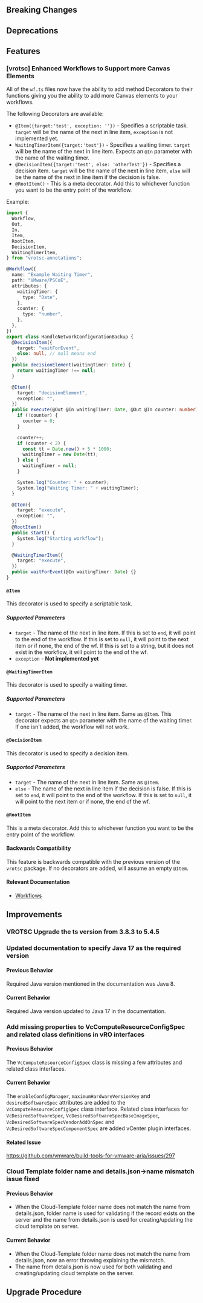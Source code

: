 [//]: # "VERSION_PLACEHOLDER DO NOT DELETE"
[//]: # "Used when working on a new release. Placed together with the Version.md"
[//]: # "Nothing here is optional. If a step must not be performed, it must be said so"
[//]: # "Do not fill the version, it will be done automatically"
[//]: # "Quick Intro to what is the focus of this release"

## Breaking Changes

[//]: # "### *Breaking Change*"
[//]: # "Describe the breaking change AND explain how to resolve it"
[//]: # "You can utilize internal links /e.g. link to the upgrade procedure, link to the improvement|deprecation that introduced this/"

## Deprecations

[//]: # "### *Deprecation*"
[//]: # "Explain what is deprecated and suggest alternatives"
[//]: # "Features -> New Functionality"

## Features

[//]: # "### *Feature Name*"
[//]: # "Describe the feature"
[//]: # "Optional But highly recommended Specify *NONE* if missing"
[//]: # "#### Relevant Documentation:"
[//]: # "Improvements -> Bugfixes/hotfixes or general improvements"

### [vrotsc] Enhanced Workflows to Support more Canvas Elements

All of the `wf.ts` files now have the ability to add method Decorators to their functions giving you the ability
to add more Canvas elements to your workflows.

The following Decorators are available:

- `@Item({target:'test', exception: ''})` - Specifies a scriptable task. `target` will be the name of the next in line item, `exception` is not implemented yet.
- `WaitingTimerItem({target:'test'})` - Specifies a waiting timer. `target` will be the name of the next in line item. Expects an `@In`
  parameter with the name of the waiting timer.
- `@DecisionItem({target:'test', else: 'otherTest'})` - Specifies a decision item. `target` will be the name of the next in line item, `else` will be
  the name of the next in line item if the decision is false.
- `@RootItem()` - This is a meta decorator. Add this to whichever function you want to be the entry point of the workflow.

Example:

```ts
import {
  Workflow,
  Out,
  In,
  Item,
  RootItem,
  DecisionItem,
  WaitingTimerItem,
} from "vrotsc-annotations";

@Workflow({
  name: "Example Waiting Timer",
  path: "VMware/PSCoE",
  attributes: {
    waitingTimer: {
      type: "Date",
    },
    counter: {
      type: "number",
    },
  },
})
export class HandleNetworkConfigurationBackup {
  @DecisionItem({
    target: "waitForEvent",
    else: null, // null means end
  })
  public decisionElement(waitingTimer: Date) {
    return waitingTimer !== null;
  }

  @Item({
    target: "decisionElement",
    exception: "",
  })
  public execute(@Out @In waitingTimer: Date, @Out @In counter: number): void {
    if (!counter) {
      counter = 0;
    }

    counter++;
    if (counter < 2) {
      const tt = Date.now() + 5 * 1000;
      waitingTimer = new Date(tt);
    } else {
      waitingTimer = null;
    }

    System.log("Counter: " + counter);
    System.log("Waiting Timer: " + waitingTimer);
  }

  @Item({
    target: "execute",
    exception: "",
  })
  @RootItem()
  public start() {
    System.log("Starting workflow");
  }

  @WaitingTimerItem({
    target: "execute",
  })
  public waitForEvent(@In waitingTimer: Date) {}
}
```

#### `@Item`

This decorator is used to specify a scriptable task.

##### Supported Parameters

- `target` - The name of the next in line item. If this is set to `end`, it will point to the end of the workflow.
  If this is set to `null`, it will point to the next item or if none, the end of the wf.
  If this is set to a string, but it does not exist in the workflow, it will point to the end of the wf.
- `exception` - **Not implemented yet**

#### `@WaitingTimerItem`

This decorator is used to specify a waiting timer.

##### Supported Parameters

- `target` - The name of the next in line item. Same as `@Item`.
  This decorator expects an `@In` parameter with the name of the waiting timer. If one isn't added, the workflow will not work.

#### `@DecisionItem`

This decorator is used to specify a decision item.

##### Supported Parameters

- `target` - The name of the next in line item. Same as `@Item`.
- `else` - The name of the next in line item if the decision is false. If this is set to `end`, it will point to the end of the workflow.
  If this is set to `null`, it will point to the next item or if none, the end of the wf.

#### `@RootItem`

This is a meta decorator. Add this to whichever function you want to be the entry point of the workflow.

#### Backwards Compatibility

This feature is backwards compatible with the previous version of the `vrotsc` package. If no decorators are added, will assume an empty `@Item`.

#### Relevant Documentation

- [Workflows](./Components/Archetypes/typescript/Components/Workflows.md)

## Improvements

[//]: # "### *Improvement Name* "
[//]: # "Talk ONLY regarding the improvement"
[//]: # "Optional But highly recommended"
[//]: # "#### Previous Behavior"
[//]: # "Explain how it used to behave, regarding to the change"
[//]: # "Optional But highly recommended"
[//]: # "#### New Behavior"
[//]: # "Explain how it behaves now, regarding to the change"
[//]: # "Optional But highly recommended Specify *NONE* if missing"
[//]: # "#### Relevant Documentation"

### VROTSC Upgrade the ts version from 3.8.3 to 5.4.5

### Updated documentation to specify Java 17 as the required version

#### Previous Behavior

Required Java version mentioned in the documentation was Java 8.

#### Current Behavior

Required Java version updated to Java 17 in the documentation.

### Add missing properties to VcComputeResourceConfigSpec and related class definitions in vRO interfaces

#### Previous Behavior

The `VcComputeResourceConfigSpec` class is missing a few attributes and related class interfaces.

#### Current Behavior

The `enableConfigManager`, `maximumHardwareVersionKey` and `desiredSoftwareSpec` attributes are added to the `VcComputeResourceConfigSpec` class interface. Related class interfaces for `VcDesiredSoftwareSpec`, `VcDesiredSoftwareSpecBaseImageSpec`, `VcDesiredSoftwareSpecVendorAddOnSpec` and `VcDesiredSoftwareSpecComponentSpec` are added vCenter plugin interfaces.

#### Related Issue

<https://github.com/vmware/build-tools-for-vmware-aria/issues/297>

### Cloud Template folder name and details.json->name mismatch issue fixed

#### Previous Behavior

- When the Cloud-Template folder name does not match the name from details.json, folder name is used for validating if the record exists on the server and the name from details.json is used for creating/updating the cloud template on server.

#### Current Behavior

- When the Cloud-Template folder name does not match the name from details.json, now an error throwing explaining the mismatch.
- The name from details.json is now used for both validating and creating/updating cloud template on the server.

## Upgrade Procedure

[//]: # "Explain in details if something needs to be done"
